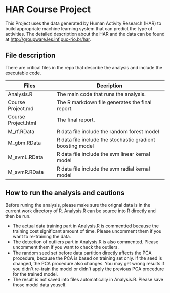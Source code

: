 # HAR Course Project
This Project uses the data generated by Human Activity Research (HAR) to build appropriate machine learning system that can predict the type of activities. The detailed description about the HAR and the data can be found at http://groupware.les.inf.puc-rio.br/har.

## File description
There are critical files in the repo that describe the analysis and include the executable code.

Files              | Decription
-------------------|------------
Analysis.R         | The main code that runs the analysis.
Course Project.md  | The R markdown file generates the final report.
Course Project.html| The final report.
M_rf.RData         | R data file include the random forest model
M_gbm.RData        | R data file include the stochastic gradient boosting model
M_svmL.RData       | R data file include the svm linear kernal model
M_svmR.RData       | R data file include the svm radial kernal model

## How to run the analysis and cautions

Before runing the analysis, please make sure the orignal data is in the current work directory of R. Analysis.R can be source into R directly and then be run. 
- The actual data training part in Analysis.R is commentted because the training cost significant amount of time. Please uncomment them if you want to re-training the data. 
- The detection of outliers part in Analysis.R is also commented. Please uncomment them if you want to check the outliers. 
- The random seed set before data partition directly affects the PCA procedure, because the PCA is based on training set only. If the seed is changed, the PCA procedure also changes. You may get wrong results if you didn't re-train the model or didn't apply the previous PCA procedure for the trained model.
- The result is not saved into files automatically in Analysis.R. Please save those model data youself.
